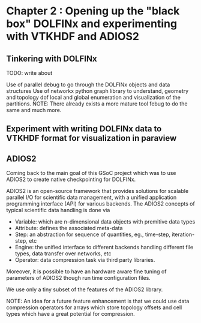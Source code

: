 # Chapter 2 : Opening up the "black box" DOLFINx and experimenting with VTKHDF and ADIOS2

## Tinkering with DOLFINx
TODO: write about

Use of parallel debug to go through the DOLFINx objects and data structures
Use of networkx python graph library to understand, geometry and topology dof local
and global enumeration and visualization of the partitions.
NOTE: There already exists a more mature tool febug to do the same and much more.

## Experiment with writing DOLFINx data to VTKHDF format for visualization in paraview

## ADIOS2
Coming back to the main goal of this GSoC project which was to use ADIOS2 to
create native checkpointing for DOLFINx.

ADIOS2 is an open-source framework that provides solutions for scalable
parallel I/O for scientific data management, with a unified application
programming interface (API) for various backends.
The ADIOS2 concepts of typical scientific data handling is done via

 - Variable: which are n-dimensional data objects with premitive data types
 - Attribute: defines the associated meta-data
 - Step: an abstraction for sequence of quantities, eg., time-step, iteration-step, etc
 - Engine: the unified interface to different backends handling different file types, data transfer over networks, etc
 - Operator: data compression task via third party libraries.

Moreover, it is possible to have an hardware aware fine tuning of
parameters of ADIOS2 though run time configuration files.

We use only a tiny subset of the features of the ADIOS2 library.

NOTE: An idea for a future feature enhancement is that we could use data compression operators for arrays which store topology offsets and cell types which have a great potential for compression.
